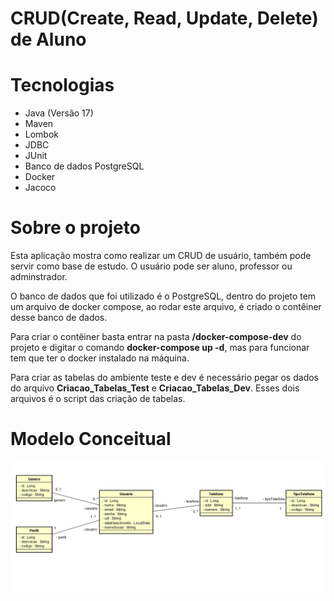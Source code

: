 # CRUD(Create, Read, Update, Delete) de Aluno

# Tecnologias
- Java (Versão 17)
- Maven
- Lombok
- JDBC
- JUnit 
- Banco de dados PostgreSQL
- Docker
- Jacoco

# Sobre o projeto

Esta aplicação mostra como realizar um CRUD de usuário, também pode servir como base de estudo. O usuário pode ser aluno, professor ou adminstrador. 

O banco de dados que foi utilizado é o PostgreSQL, dentro do projeto tem um arquivo de docker compose, ao rodar este arquivo, é criado o contêiner desse banco de dados.

Para criar o contêiner basta entrar na pasta **/docker-compose-dev** do projeto e digitar o comando **docker-compose up -d**, mas para funcionar tem que ter o docker instalado na máquina. 

Para criar as tabelas do ambiente teste e dev é necessário pegar os dados do arquivo **Criacao_Tabelas_Test** e **Criacao_Tabelas_Dev**. Esses dois arquivos é o script das criação de tabelas. 

# Modelo Conceitual

![Modelo Conceitual](https://github.com/zGabrielZ/assets/blob/main/Cadastro%20Aluno%20JDBC/modelo-conceitual.png)
